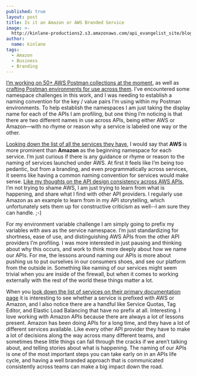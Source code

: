```yaml
---
published: true
layout: post
title: Is it an Amazon or AWS Branded Service
image: >-
  http://kinlane-productions2.s3.amazonaws.com/api_evangelist_site/blog/copper_circuit_img_7072.jpg
author:
  name: kinlane
tags:
  - Amazon
  - Business
  - Branding
---
```

[I’m working on 50+ AWS Postman collections at the moment](https://github.com/api-evangelist/aws), as well as [crafting Postman environments for use across them](https://github.com/api-evangelist/aws/blob/master/environments.md). I’ve encountered some namespace challenges in this work, and I was needing to establish a naming convention for the key / value pairs I’m using within my Postman environments. To help establish the namespaces I am just taking the display name for each of the APIs I am profiling, but one thing I’m noticing is that there are two different names in use across APIs, being either AWS or Amazon—with no rhyme or reason why a service is labeled one way or the other. 

[Looking down the list of all the services they have](https://docs.aws.amazon.com), I would say that **AWS** is more prominent than **Amazon** as the beginning namespace for each service. I’m just curious if there is any guidance or rhyme or reason to the naming of services launched under AWS. At first it feels like I’m being too pedantic, but from a branding, and even programmatically across services, it seems like having a common naming convention for services would make sense. [Like my thoughts on the API design consistency across AWS APIs](http://apievangelist.com/2019/11/25/api-design-consistency-across-amazon-web-services/), I’m not trying to shame AWS, I am just trying to learn from what is happening, and share what I find with other API providers. I regularly use Amazon as an example to learn from in my API storytelling, which unfortunately sets them up for constructive criticism as well--I am sure they can handle. ;-)

For my environment variable challenge I am simply going to prefix my variables with aws as the service namespace. I’m just standardizing for shortness, ease of use, and distinguishing AWS APIs from the other API providers I’m profiling. I was more interested in just pausing and thinking about why this occurs, and work to think more deeply about how we name our APIs. For me, the lessons around naming our APIs is more about pushing us to put ourselves in our consumers shoes, and see our platform from the outside in. Something like naming of our services might seem trivial when you are inside of the firewall, but when it comes to working externally with the rest of the world these things matter a lot.

When you [look down the list of services on their primary documentation page](https://docs.aws.amazon.com) it is interesting to see whether a service is prefixed with AWS or Amazon, and I also notice there are a handful like Service Quotas, Tag Editor, and Elastic Load Balancing that have no prefix at all. Interesting. I love working with Amazon APIs because there are always a lot of lessons present. Amazon has been doing APIs for a long time, and they have a lot of different services available. Like every other API provider they have to make a lot of decisions along the way across many different teams, and sometimes these little things can fall through the cracks if we aren’t talking about, and telling stories about what is happening. The naming of our APIs is one of the most important steps you can take early on in an APIs life cycle, and having a well branded approach that is communicated consistently across teams can make a big impact down the road.